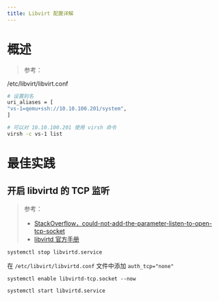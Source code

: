 ```yaml
---
title: Libvirt 配置详解
---
```


# 概述

> 参考：

/etc/libvirt/libvirt.conf

```bash
# 设置别名
uri_aliases = [
"vs-1=qemu+ssh://10.10.100.201/system",
]

# 可以对 10.10.100.201 使用 virsh 命令
virsh -c vs-1 list
```

# 最佳实践

## 开启 libvirtd 的 TCP 监听

> 参考：
> 
> - [StackOverflow，could-not-add-the-parameter-listen-to-open-tcp-socket](https://stackoverflow.com/questions/65663825/could-not-add-the-parameter-listen-to-open-tcp-socket)
> - [libvirtd 官方手册](https://libvirt.org/manpages/libvirtd.html#system-socket-activation)

`systemctl stop libvirtd.service`

在 `/etc/libvirt/libvirtd.conf` 文件中添加 `auth_tcp="none"`

`systemctl enable libvirtd-tcp.socket --now`

`systemctl start libvirtd.service`



